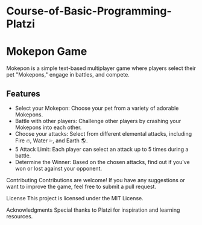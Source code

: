 # Course-of-Basic-Programming-Platzi

# Mokepon Game

Mokepon is a simple text-based multiplayer game where players select their pet "Mokepons," engage in battles, and compete.

## Features

- Select your Mokepon: Choose your pet from a variety of adorable Mokepons.
- Battle with other players: Challenge other players by crashing your Mokepons into each other.
- Choose your attacks: Select from different elemental attacks, including Fire 🔥, Water 💦, and Earth 🌎.
- 5 Attack Limit: Each player can select an attack up to 5 times during a battle.
- Determine the Winner: Based on the chosen attacks, find out if you've won or lost against your opponent.

Contributing
Contributions are welcome! If you have any suggestions or want to improve the game, feel free to submit a pull request.

License
This project is licensed under the MIT License.

Acknowledgments
Special thanks to Platzi for inspiration and learning resources.